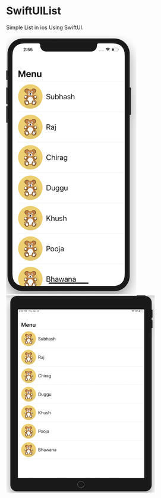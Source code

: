# SwiftUIList
Simple List in ios Using SwiftUI.

![alt text](https://raw.githubusercontent.com/raj-engineer/SwiftUIList/master/SwiftUIList/Screenshots/iphone.png)                                 ![alt text](https://raw.githubusercontent.com/raj-engineer/SwiftUIList/master/SwiftUIList/Screenshots/ipad.png)
